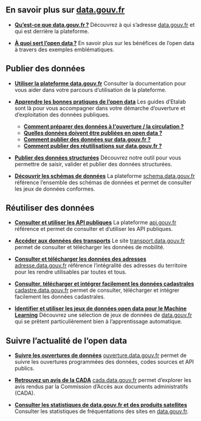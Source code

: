 ## **En savoir plus sur [data.gouv.fr](http://data.gouv.fr/)**

- **[Qu’est-ce que data.gouv.fr ?](https://www.data.gouv.fr/fr/pages/about/a-propos/)**
  Découvrez à qui s’adresse [data.gouv.fr](http://data.gouv.fr/) et qui est derrière la plateforme.

- **[À quoi sert l’open data ?](https://www.data.gouv.fr/fr/pages/about/opendata/)**
  En savoir plus sur les bénéfices de l’open data à travers des exemples emblématiques.

## **Publier des données**
- **[Utiliser la plateforme data.gouv.fr](https://doc.data.gouv.fr/)**
  Consulter la documentation pour vous aider dans votre parcours d’utilisation de la plateforme.

- **[Apprendre les bonnes pratiques de l’open data](https://guides.etalab.gouv.fr/)**
  Les guides d’Etalab sont là pour vous accompagner dans votre démarche d’ouverture et d’exploitation des données publiques.
    - **[Comment préparer des données à l'ouverture / la circulation ?](https://guides.etalab.gouv.fr/qualite/)**
    - **[Quelles données doivent être publiées en open data ?](https://guides.etalab.gouv.fr/juridique/)**
    - **[Comment publier des données sur data.gouv.fr ?](https://guides.etalab.gouv.fr/data.gouv.fr/)**
    - **[Comment publier des réutilisations sur data.gouv.fr ?](https://guides.etalab.gouv.fr/reutilisation/)**

- **[Publier des données structurées](https://publier.etalab.studio/)**
  Découvrez notre outil pour vous permettre de saisir, valider et publier des données structurées.

- **[Découvrir les schémas de données](http://schema.data.gouv.fr/)**
  La plateforme [schema.data.gouv.fr](http://schema.data.gouv.fr/) référence l’ensemble des schémas de données et permet de consulter les jeux de données conformes.

## **Réutiliser des données**

- **[Consulter et utiliser les API publiques](https://api.gouv.fr/)**
  La plateforme [api.gouv.fr](http://api.gouv.fr/) référence et permet de consulter et d’utiliser les API publiques.

- **[Accéder aux données des transports](https://transport.data.gouv.fr/)**
  Le site [transport.data.gouv.fr](http://transport.data.gouv.fr/) permet de consulter et télécharger les données de mobilité.

- **[Consulter et télécharger les données des adresses](https://adresse.data.gouv.fr/)**
  [adresse.data.gouv.fr](https://adresse.data.gouv.fr/) référence l’intégralité des adresses du territoire pour les rendre utilisables par toutes et tous.

- **[Consulter, télécharger et intégrer facilement les données cadastrales](https://cadastre.data.gouv.fr/)**
  [cadastre.data.gouv.fr](https://cadastre.data.gouv.fr/) permet de consulter, télécharger et intégrer facilement les données cadastrales.

- **[Identifier et utiliser les jeux de données open data pour le Machine Learning](https://datascience.etalab.studio/dgml/)**
  Découvrez une sélection de jeux de données de [data.gouv.fr](http://data.gouv.fr/) qui se prêtent particulièrement bien à l’apprentissage automatique.

## **Suivre l’actualité de l’open data**

- **[Suivre les ouvertures de données](https://ouverture.data.gouv.fr/)**
  [ouverture.data.gouv.fr](http://ouverture.data.gouv.fr/) permet de suivre les ouvertures programmées des données, codes sources et API publics.

- **[Retrouvez un avis de la CADA](https://cada.data.gouv.fr/)**
  [cada.data.gouv.fr](https://cada.data.gouv.fr/) permet d’explorer les avis rendus par la Commission d’Accès aux documents administratifs (CADA).

- **[Consulter les statistiques de data.gouv.fr et des produits satellites](https://stats.data.gouv.fr/index.php?module=CoreHome&action=index&idSite=109&period=range&date=previous30#?idSite=109&period=range&date=previous30&segment=&category=Dashboard_Dashboard&subcategory=1)**
  Consulter les statistiques de fréquentations des sites en [data.gouv.fr](http://data.gouv.fr/).
